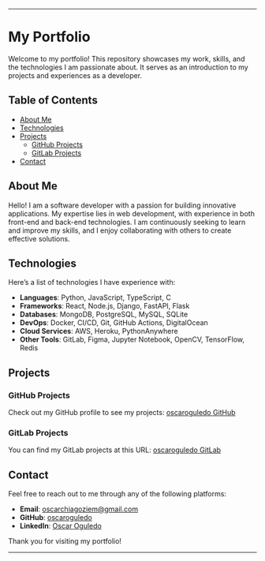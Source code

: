 
---

# My Portfolio

Welcome to my portfolio! This repository showcases my work, skills, and the technologies I am passionate about. It serves as an introduction to my projects and experiences as a developer.

## Table of Contents

- [About Me](#about-me)
- [Technologies](#technologies)
- [Projects](#projects)
  - [GitHub Projects](#github-projects)
  - [GitLab Projects](#gitlab-projects)
- [Contact](#contact)

## About Me

Hello! I am a software developer with a passion for building innovative applications. My expertise lies in web development, with experience in both front-end and back-end technologies. I am continuously seeking to learn and improve my skills, and I enjoy collaborating with others to create effective solutions.

## Technologies

Here’s a list of technologies I have experience with:

- **Languages**: Python, JavaScript, TypeScript, C
- **Frameworks**: React, Node.js, Django, FastAPI, Flask
- **Databases**: MongoDB, PostgreSQL, MySQL, SQLite
- **DevOps**: Docker, CI/CD, Git, GitHub Actions, DigitalOcean
- **Cloud Services**: AWS, Heroku, PythonAnywhere
- **Other Tools**: GitLab, Figma, Jupyter Notebook, OpenCV, TensorFlow, Redis

## Projects

### GitHub Projects

Check out my GitHub profile to see my projects: [oscaroguledo GitHub](https://github.com/oscaroguledo)

### GitLab Projects

You can find my GitLab projects at this URL: [oscaroguledo GitLab](https://gitlab.com/oscaroguledo)

## Contact

Feel free to reach out to me through any of the following platforms:

- **Email**: [oscarchiagoziem@gmail.com](mailto:oscarchiagoziem@gmail.com)
- **GitHub**: [oscaroguledo](https://github.com/oscaroguledo)
- **LinkedIn**: [Oscar Oguledo](https://www.linkedin.com/in/oscar-oguledo-341bb2206)

Thank you for visiting my portfolio!

---
